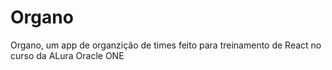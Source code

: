 # Organo
 Organo, um app de organzição de times feito para treinamento de React no curso da ALura Oracle ONE
